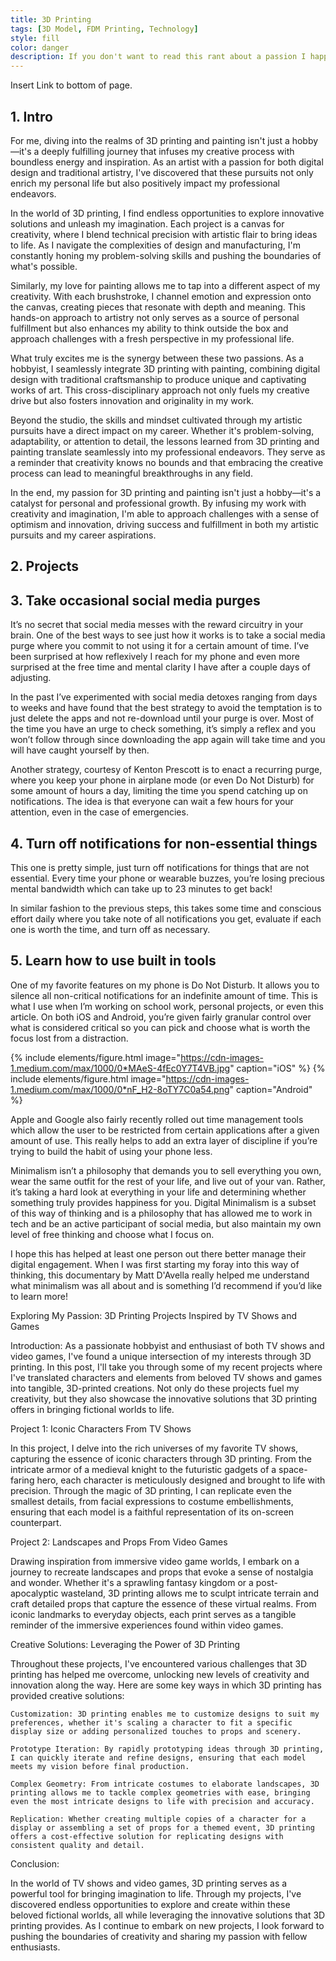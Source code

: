 ```yaml
---
title: 3D Printing
tags: [3D Model, FDM Printing, Technology]
style: fill
color: danger
description: If you don't want to read this rant about a passion I happen to have. Feel free to skip to the pictures section.
---
```


Insert Link to bottom of page.

## 1. Intro

For me, diving into the realms of 3D printing and painting isn't just a hobby—it's a deeply fulfilling journey that infuses my creative process with boundless energy and inspiration. As an artist with a passion for both digital design and traditional artistry, I've discovered that these pursuits not only enrich my personal life but also positively impact my professional endeavors.

In the world of 3D printing, I find endless opportunities to explore innovative solutions and unleash my imagination. Each project is a canvas for creativity, where I blend technical precision with artistic flair to bring ideas to life. As I navigate the complexities of design and manufacturing, I'm constantly honing my problem-solving skills and pushing the boundaries of what's possible.

Similarly, my love for painting allows me to tap into a different aspect of my creativity. With each brushstroke, I channel emotion and expression onto the canvas, creating pieces that resonate with depth and meaning. This hands-on approach to artistry not only serves as a source of personal fulfillment but also enhances my ability to think outside the box and approach challenges with a fresh perspective in my professional life.

What truly excites me is the synergy between these two passions. As a hobbyist, I seamlessly integrate 3D printing with painting, combining digital design with traditional craftsmanship to produce unique and captivating works of art. This cross-disciplinary approach not only fuels my creative drive but also fosters innovation and originality in my work.

Beyond the studio, the skills and mindset cultivated through my artistic pursuits have a direct impact on my career. Whether it's problem-solving, adaptability, or attention to detail, the lessons learned from 3D printing and painting translate seamlessly into my professional endeavors. They serve as a reminder that creativity knows no bounds and that embracing the creative process can lead to meaningful breakthroughs in any field.

In the end, my passion for 3D printing and painting isn't just a hobby—it's a catalyst for personal and professional growth. By infusing my work with creativity and imagination, I'm able to approach challenges with a sense of optimism and innovation, driving success and fulfillment in both my artistic pursuits and my career aspirations.

## 2. Projects



## 3. Take occasional social media purges

It’s no secret that social media messes with the reward circuitry in your brain. One of the best ways to see just how it works is to take a social media purge where you commit to not using it for a certain amount of time. I’ve been surprised at how reflexively I reach for my phone and even more surprised at the free time and mental clarity I have after a couple days of adjusting.

In the past I’ve experimented with social media detoxes ranging from days to weeks and have found that the best strategy to avoid the temptation is to just delete the apps and not re-download until your purge is over. Most of the time you have an urge to check something, it’s simply a reflex and you won’t follow through since downloading the app again will take time and you will have caught yourself by then.

Another strategy, courtesy of Kenton Prescott is to enact a recurring purge, where you keep your phone in airplane mode (or even Do Not Disturb) for some amount of hours a day, limiting the time you spend catching up on notifications. The idea is that everyone can wait a few hours for your attention, even in the case of emergencies.

## 4. Turn off notifications for non-essential things

This one is pretty simple, just turn off notifications for things that are not essential. Every time your phone or wearable buzzes, you’re losing precious mental bandwidth which can take up to 23 minutes to get back!

In similar fashion to the previous steps, this takes some time and conscious effort daily where you take note of all notifications you get, evaluate if each one is worth the time, and turn off as necessary.

## 5. Learn how to use built in tools

One of my favorite features on my phone is Do Not Disturb. It allows you to silence all non-critical notifications for an indefinite amount of time. This is what I use when I’m working on school work, personal projects, or even this article. On both iOS and Android, you’re given fairly granular control over what is considered critical so you can pick and choose what is worth the focus lost from a distraction.

{% include elements/figure.html image="https://cdn-images-1.medium.com/max/1000/0*MAeS-4fEc0Y7T4VB.jpg" caption="iOS" %}
{% include elements/figure.html image="https://cdn-images-1.medium.com/max/1000/0*nF_H2-8oTY7C0a54.png" caption="Android" %}

Apple and Google also fairly recently rolled out time management tools which allow the user to be restricted from certain applications after a given amount of use. This really helps to add an extra layer of discipline if you’re trying to build the habit of using your phone less.

Minimalism isn’t a philosophy that demands you to sell everything you own, wear the same outfit for the rest of your life, and live out of your van. Rather, it’s taking a hard look at everything in your life and determining whether something truly provides happiness for you. Digital Minimalism is a subset of this way of thinking and is a philosophy that has allowed me to work in tech and be an active participant of social media, but also maintain my own level of free thinking and choose what I focus on.

I hope this has helped at least one person out there better manage their digital engagement. When I was first starting my foray into this way of thinking, this documentary by Matt D'Avella really helped me understand what minimalism was all about and is something I’d recommend if you’d like to learn more!

Exploring My Passion: 3D Printing Projects Inspired by TV Shows and Games

Introduction:
As a passionate hobbyist and enthusiast of both TV shows and video games, I've found a unique intersection of my interests through 3D printing. In this post, I'll take you through some of my recent projects where I've translated characters and elements from beloved TV shows and games into tangible, 3D-printed creations. Not only do these projects fuel my creativity, but they also showcase the innovative solutions that 3D printing offers in bringing fictional worlds to life.

Project 1: Iconic Characters From TV Shows

In this project, I delve into the rich universes of my favorite TV shows, capturing the essence of iconic characters through 3D printing. From the intricate armor of a medieval knight to the futuristic gadgets of a space-faring hero, each character is meticulously designed and brought to life with precision. Through the magic of 3D printing, I can replicate even the smallest details, from facial expressions to costume embellishments, ensuring that each model is a faithful representation of its on-screen counterpart.

Project 2: Landscapes and Props From Video Games

Drawing inspiration from immersive video game worlds, I embark on a journey to recreate landscapes and props that evoke a sense of nostalgia and wonder. Whether it's a sprawling fantasy kingdom or a post-apocalyptic wasteland, 3D printing allows me to sculpt intricate terrain and craft detailed props that capture the essence of these virtual realms. From iconic landmarks to everyday objects, each print serves as a tangible reminder of the immersive experiences found within video games.

Creative Solutions: Leveraging the Power of 3D Printing

Throughout these projects, I've encountered various challenges that 3D printing has helped me overcome, unlocking new levels of creativity and innovation along the way. Here are some key ways in which 3D printing has provided creative solutions:

    Customization: 3D printing enables me to customize designs to suit my preferences, whether it's scaling a character to fit a specific display size or adding personalized touches to props and scenery.

    Prototype Iteration: By rapidly prototyping ideas through 3D printing, I can quickly iterate and refine designs, ensuring that each model meets my vision before final production.

    Complex Geometry: From intricate costumes to elaborate landscapes, 3D printing allows me to tackle complex geometries with ease, bringing even the most intricate designs to life with precision and accuracy.

    Replication: Whether creating multiple copies of a character for a display or assembling a set of props for a themed event, 3D printing offers a cost-effective solution for replicating designs with consistent quality and detail.

Conclusion:

In the world of TV shows and video games, 3D printing serves as a powerful tool for bringing imagination to life. Through my projects, I've discovered endless opportunities to explore and create within these beloved fictional worlds, all while leveraging the innovative solutions that 3D printing provides. As I continue to embark on new projects, I look forward to pushing the boundaries of creativity and sharing my passion with fellow enthusiasts.
